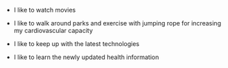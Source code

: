 * I like to watch movies 

* I like to walk around parks and exercise with jumping rope for increasing my cardiovascular capacity

* I like to keep up with the latest technologies

* I like to learn the newly updated health information

